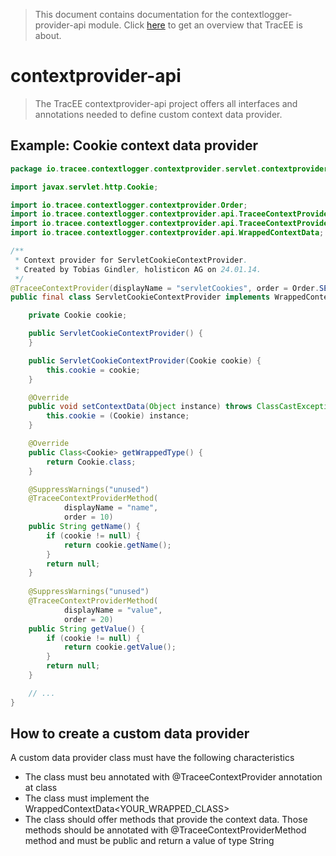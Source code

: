 > This document contains documentation for the contextlogger-provider-api module. Click [here](/README.md) to get an overview that TracEE is about.

# contextprovider-api

> The TracEE contextprovider-api project offers all interfaces and annotations needed to define custom context data provider.

## Example: Cookie context data provider 

```java
package io.tracee.contextlogger.contextprovider.servlet.contextprovider

import javax.servlet.http.Cookie;

import io.tracee.contextlogger.contextprovider.Order;
import io.tracee.contextlogger.contextprovider.api.TraceeContextProvider;
import io.tracee.contextlogger.contextprovider.api.TraceeContextProviderMethod;
import io.tracee.contextlogger.contextprovider.api.WrappedContextData;

/**
 * Context provider for ServletCookieContextProvider.
 * Created by Tobias Gindler, holisticon AG on 24.01.14.
 */
@TraceeContextProvider(displayName = "servletCookies", order = Order.SERVLET)
public final class ServletCookieContextProvider implements WrappedContextData<Cookie> {

    private Cookie cookie;

    public ServletCookieContextProvider() {
    }

    public ServletCookieContextProvider(Cookie cookie) {
        this.cookie = cookie;
    }

    @Override
    public void setContextData(Object instance) throws ClassCastException {
        this.cookie = (Cookie) instance;
    }

    @Override
    public Class<Cookie> getWrappedType() {
        return Cookie.class;
    }

    @SuppressWarnings("unused")
    @TraceeContextProviderMethod(
            displayName = "name",
            order = 10)
    public String getName() {
        if (cookie != null) {
            return cookie.getName();
        }
        return null;
    }
    
    @SuppressWarnings("unused")
    @TraceeContextProviderMethod(
            displayName = "value",
            order = 20)
    public String getValue() {
        if (cookie != null) {
            return cookie.getValue();
        }
        return null;
    }

    // ...
}
```

## How to create a custom data provider
A custom data provider class must have the following characteristics

+ The class must beu annotated with @TraceeContextProvider annotation at class
+ The class must implement the WrappedContextData<YOUR_WRAPPED_CLASS>
+ The class should offer methods that provide the context data. Those methods should be annotated with @TraceeContextProviderMethod method and must be public and return a value of type String
